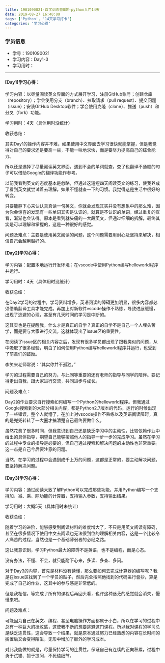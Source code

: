```yaml
---
title: 1901090021-自学训练营8群-python入门14天
date: 2019-08-27 16:40:00
tags: ['Python', '14天学习打卡']
categories: '学习心得'
---
```


### 学员信息
- 学号：1901090021
- 学习内容：Day1-3
- 学习用时：

------

#### [Day1]学习心得：

学习内容：以尽量阅读英文界面的方式展开学习，注册GitHub账号；创建仓库（repository）；学会使用分支（branch）、拉取请求（pull request）、提交问题（issue）；安装GitHub Desktop软件；学会使用克隆（clone）、推送（push）和分叉（fork）功能。

学习用时：4天（具体用时没统计）

收获总结：

其实Day1的操作内容并不难，如果使用中文界面去学习很快就能掌握，但是我觉得对自己的要求还是要高一些，不能一味地求快，而是要尽力提高自己的综合能力。

所以还是选择了尽量阅读英文界面，遇到不会的单词就查，查了也翻译不通顺的句子可以借助Google的翻译功能作参考。

以前我看到英文的态度基本是忽略，但通过这短短四天阅读英文的练习，使我养成了看到英文就尝试着去理解，如果不懂就查一下的习惯。我觉得这是生活中很好的转变。

只要能静下心来认认真真读一句英文，你就会发现其实并没有想象中的那么难，因为你会惊喜的发现有一些单词其实是认识的，就算是不认识的单词，经过重复的查看，渐渐也会认得。原本是看到就头痛的一大段英文，但通过细细的拆解，最终其实是可以理解和掌握的，这是一种很好的感觉。

问题及难点：主要是使用英文阅读的问题，这个问题需要用耐心及坚持来解决，相信自己会越用越好的。


#### [Day2]学习心得：

学习内容：配置本地运行开发环境；在vscode中使用Python编写helloworld程序并运行。

学习用时：4天（具体用时没统计）

收获总结：

在Day2学习的过程中，学习资料增多，英语阅读的障碍更加明显，很多内容都必须借助翻译工具才能完成。再加上对新软件vscode操作不熟练，导致进展缓慢，出现了逃避的心理，甚至有几天时间的学习是中断的。

这其实也是在提醒我，什么才是真正的自学？真正的自学不是自己一个人埋头苦学，而是要与大家进行交流。这就体现出了issue区的重要性。

在阅读了issue区的相关内容之后，发现有很多学员都出现了跟我类似的问题，从中吸取了很多经验，明白了如何使用Python编写helloworld程序并运行，也受到了前辈们的鼓励。

李笑来老师常说：“其实你并不孤独。”

学习的过程需要自己的努力，与此同等重要的还有老师的指导与同学的陪伴。要记得走出自我，跟大家进行交流，共同进步与成长。

问题及难点：

Day2的作业要求自行搜索如何编写一个Python的helloworld程序。但我通过Google搜索到的大部分相关内容，都是Python2.7版本的代码，运行的时候出现了一些错误，整个人就懵了，在加上对vscode操作不熟练以及英语阅读障碍，真的是兜兜转转了一大圈才搞清楚自己最终要做什么。

虽然花费了很多时间，但我意识到自己还是缺乏学习中的主动性，比较依赖作业中给出的具体指导，期望自己能够按照他人的指导一步一步的完成学习。虽然在学习的过程中专业的指导是必要的，但自己通过搜索和解决问题的主动性也非常重要。这一点是自己今后要注意的问题。

当然，在学习的过程中会遇到成千上万的问题，这都是正常的，要主动解决问题，要坚持解决问题。


#### [Day3]学习心得：

学习内容：通过阅读大致了解Python可以完成那些功能，并用Python编写一个支持加、减、乘、除功能的计算器，支持输入参数，支持输出结果。

学习用时：大概5天（具体用时未统计）

收获总结：

随着学习的进阶，能够感受到阅读材料的难度增大了，不只是用英文阅读有障碍，甚至在很多情况下使用中文去阅读也无法很到位的理解相关内容，这是一个比较令人痛苦的过程，当然也是一个基础薄弱者的必经之路。

这让我意识到，学习Python最大的障碍不是英语，也不是编程，而是心态。

没有办法，不懂、不会，就只能耐下心来，多读、多查、多问。

对于Day3的内容，首先是材料没有读懂，那么要如何去完成计算器的编写呢？我是在issue区找到了一个学员的贴子，然后完全按照他找到的代码进行誊抄，算是完成了自己的作业，这其中的参与感是非常低的。

但是我相信，等完成了所有的课程后再回头看，也许这种迷茫的感觉就会消失，慢慢来吧。


问题及难点：

可能因为自己在英文、编程、甚至电脑操作方面都属于小白，所以在学习的过程中总有一种巨大的挫败感，这使我不断的想要逃避这门课程。所以我对课程的学习总是缺乏连贯性，这会导致一个结果，就是原本通过努力已经熟悉的内容在长时间的搁置后又会变得陌生，无形中增加了额外的学习成本。

对此我能做的就是，尽量保持学习的连贯性，保证自己有连续的正向积累，过程中勇于试错、擅于提问，不死磕细节。
